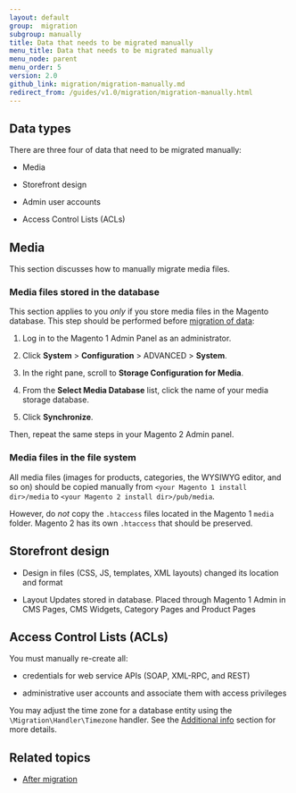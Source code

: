 ```yaml
---
layout: default
group:  migration
subgroup: manually
title: Data that needs to be migrated manually
menu_title: Data that needs to be migrated manually
menu_node: parent
menu_order: 5
version: 2.0
github_link: migration/migration-manually.md
redirect_from: /guides/v1.0/migration/migration-manually.html
---
```


## Data types

There are three four of data that need to be migrated manually:

*	Media

*	Storefront design

*	Admin user accounts

*	Access Control Lists (ACLs)

## Media

This section discusses how to manually migrate media files.

### Media files stored in the database

This section applies to you *only* if you store media files in the Magento database. This step should be performed before <a href="{{page.baseurl}}migration/migration-migrate-data.html">migration of data</a>:

1.	Log in to the Magento 1 Admin Panel as an administrator.

2.	Click **System** > **Configuration** > ADVANCED > **System**.

3.	In the right pane, scroll to **Storage Configuration for Media**.

4.	From the **Select Media Database** list, click the name of your media storage database.

5.	Click **Synchronize**.

Then, repeat the same steps in your Magento 2 Admin panel.

### Media files in the file system

All media files (images for products, categories, the WYSIWYG editor, and so on) should be copied manually from `<your Magento 1 install dir>/media` to `<your Magento 2 install dir>/pub/media`.

However, do *not* copy the `.htaccess` files located in the Magento 1 `media` folder. Magento 2 has its own `.htaccess` that should be preserved.

## Storefront design

* Design in files (CSS, JS, templates, XML layouts) changed its location and format

* Layout Updates stored in database. Placed through Magento 1 Admin in CMS Pages, CMS Widgets, Category Pages and Product Pages

## Access Control Lists (ACLs)

You must manually re-create all:

*	credentials for web service APIs (SOAP, XML-RPC, and REST)

*	administrative user accounts and associate them with access privileges

<div class="bs-callout bs-callout-info" id="info">
    <p>
        You may adjust the time zone for a database entity using the <code>\Migration\Handler\Timezone</code> handler. See the <a href="{{page.baseurl}}migration/migration-migrate-additional.html">Additional info</a> section for more details.
    </p>
</div>

## Related topics

* <a href="{{page.baseurl}}migration/migration-migrate-after.html">After migration</a>
